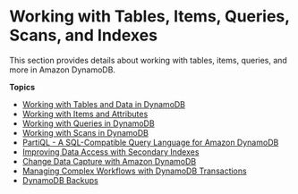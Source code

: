 # Working with Tables, Items, Queries, Scans, and Indexes<a name="WorkingWithDynamo"></a>

This section provides details about working with tables, items, queries, and more in Amazon DynamoDB\.

**Topics**
+ [Working with Tables and Data in DynamoDB](WorkingWithTables.md)
+ [Working with Items and Attributes](WorkingWithItems.md)
+ [Working with Queries in DynamoDB](Query.md)
+ [Working with Scans in DynamoDB](Scan.md)
+ [PartiQL \- A SQL\-Compatible Query Language for Amazon DynamoDB](ql-reference.md)
+ [Improving Data Access with Secondary Indexes](SecondaryIndexes.md)
+ [Change Data Capture with Amazon DynamoDB](streamsmain.md)
+ [Managing Complex Workflows with DynamoDB Transactions](transactions.md)
+ [DynamoDB Backups](Backups.md)
